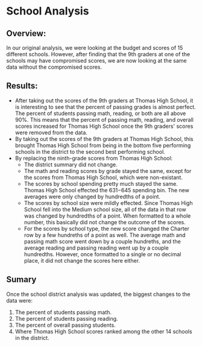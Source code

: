 # School Analysis
## Overview:
In our original analysis, we were looking at the budget and scores of 15 different schools. However, after finding that the 9th graders at one of the schools may have compromised scores, we are now looking at the same data without the compromised scores.

## Results:
* After taking out the scores of the 9th graders at Thomas High School, it is interesting to see that the percent of passing grades is almost perfect. The percent of students passing math, reading, or both are all above 90%. This means that the percent of passing math, reading, and overall scores increased for Thomas High School once the 9th graders' scores were removed from the data.
* By taking out the scores of the 9th graders at Thomas High School, this brought Thomas High School from being in the bottom five performing schools in the district to the second best performing school.
* By replacing the ninth-grade scores from Thomas High School:
  * The district summary did not change.
  * The math and reading scores by grade stayed the same, except for the scores from Thomas High School, which were non-existant.
  * The scores by school spending pretty much stayed the same. Thomas High School effected the $631-$645 spending bin. The new averages were only changed by hundredths of a point.
  * The scores by school size were mildly effected. Since Thomas High School fell into the Medium school size, all of the data in that row was changed by hundredths of a point. When formatted to a whole number, this basically did not change the outcome of the scores.
  * For the scores by school type, the new score changed the Charter row by a few hundreths of a point as well. The average math and passing math score went down by a couple hundreths, and the average reading and passing reading went up by a couple hundredths. However, once formatted to a single or no decimal place, it did not change the scores here either.
 
 ## Sumary
 Once the school district analysis was updated, the biggest changes to the data were:
  1. The percent of students passing math.
  2. The percent of students passing reading.
  3. The percent of overall passing students.
  4. Where Thomas High School scores ranked among the other 14 schools in the district.
